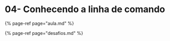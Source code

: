 # 04- Conhecendo a linha de comando

{% page-ref page="aula.md" %}

{% page-ref page="desafios.md" %}

